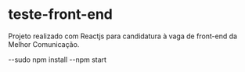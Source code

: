 # teste-front-end

Projeto realizado com Reactjs para candidatura à vaga de front-end da Melhor Comunicação.

--sudo npm install
--npm start
